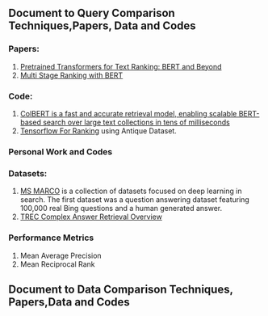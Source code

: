 ## Document to Query Comparison Techniques,Papers, Data and Codes
### Papers:
1. [Pretrained Transformers for Text Ranking: BERT and Beyond](https://arxiv.org/abs/2010.06467)
2. [Multi Stage Ranking with BERT](https://www.researchgate.net/publication/360973402_Multi-Stage_Document_Ranking_with_BERT)


### Code:
1. [ColBERT is a fast and accurate retrieval model, enabling scalable BERT-based search over large text collections in tens of milliseconds](https://github.com/stanford-futuredata/ColBERT/blob/main/docs/intro.ipynb)
2. [Tensorflow For Ranking](https://github.com/tensorflow/ranking/blob/master/docs/tutorials/tfr_bert.ipynb) using Antique Dataset.


### Personal Work and Codes

### Datasets:
1. [MS MARCO](https://microsoft.github.io/msmarco/) is a collection of datasets focused on deep learning in search. The first dataset was a question answering dataset featuring 100,000 real Bing questions and a human generated answer. 
2. [TREC Complex Answer Retrieval Overview](https://trec.nist.gov/pubs/trec26/papers/Overview-CAR.pdf)

### Performance Metrics
1. Mean Average Precision
2. Mean Reciprocal Rank

## Document to Data Comparison Techniques, Papers,Data and Codes
